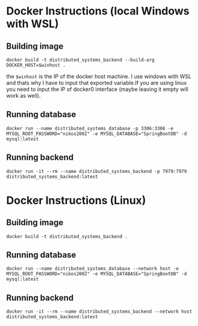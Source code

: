 # Docker Instructions (local Windows with WSL)

## Building image

`docker build -t distributed_systems_backend --build-arg DOCKER_HOST=$winhost .`

the `$winhost` is the IP of the docker host machine. I use windows with WSL and thats why I have to input that exported variable.If you are using linux you need to input the IP of docker0 interface (maybe leaving it empty will work as well).

## Running database

`docker run --name distributed_systems_database -p 3306:3306 -e MYSQL_ROOT_PASSWORD="nikos2002" -e MYSQL_DATABASE="SpringBootDB" -d mysql:latest
`

## Running backend

`docker run -it --rm --name distributed_systems_backend -p 7979:7979 distributed_systems_backend:latest
`

# Docker Instructions (Linux)

## Building image

`docker build -t distributed_systems_backend .`

## Running database

`docker run --name distributed_systems_database --network host -e MYSQL_ROOT_PASSWORD="nikos2002" -e MYSQL_DATABASE="SpringBootDB" -d mysql:latest
`

## Running backend

`docker run -it --rm --name distributed_systems_backend --network host distributed_systems_backend:latest
`

